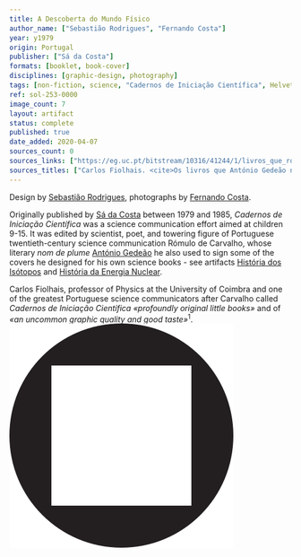 ```yaml
---
title: A Descoberta do Mundo Físico
author_name: ["Sebastião Rodrigues", "Fernando Costa"]
year: y1979
origin: Portugal
publisher: ["Sá da Costa"]
formats: [booklet, book-cover]
disciplines: [graphic-design, photography]
tags: [non-fiction, science, "Cadernos de Iniciação Científica", Helvetica]
ref: sol-253-0000
image_count: 7
layout: artifact
status: complete
published: true
date_added: 2020-04-07
sources_count: 0
sources_links: ["https://eg.uc.pt/bitstream/10316/41244/1/livros_que_romulo_de_carvalho_nos_deixou.PDF"]
sources_titles: ["Carlos Fiolhais. <cite>Os livros que António Gedeão nos deixou</cite> (2008) [pt]"]
---
```


<p>
Design by <a class="text cat-link author" href="/authors/Sebastião Rodrigues/">Sebastião Rodrigues</a>, photographs by <a class="text cat-link author" href="/authors/Fernando Costa/">Fernando Costa</a>.
</p>
<p>
Originally published by <a class="text cat-link publisher" href="/publishers/Sá da Costa/">Sá da Costa</a> between 1979 and 1985, <cite>Cadernos de Iniciação Científica</cite> was a science communication effort aimed at children 9-15. It was edited by scientist, poet, and towering figure of Portuguese twentieth-century science communication Rómulo de Carvalho, whose literary <i>nom de plume</i> <a class="text cat-link author" href="/authors/António Gedeão/">António Gedeão</a> he also used to sign some of the covers he designed for his own science books - see artifacts <a class="text cat-link artifact" href="/artifacts/historia-isotopos/">História dos Isótopos</a> and <a class="text cat-link artifact" href="/artifacts/historia-energia-nuclear/">História da Energia Nuclear</a>.
</p>
<p>
Carlos Fiolhais, professor of Physics at the University of Coimbra and one of the greatest Portuguese science communicators after Carvalho called <cite>Cadernos de Iniciação Científica</cite> <cite>«profoundly original little books»</cite> and of <cite>«an uncommon graphic quality and good taste»</cite><sup>1</sup>.<img src="/images/non-art/sol-circle-square.svg" class="sol-text-signature">
</p>
